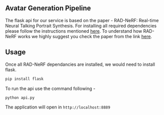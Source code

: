 ## Avatar Generation Pipeline

The flask api for our service is based on the paper - RAD-NeRF: Real-time Neural Talking Portrait Synthesis. For installing all required dependencies please follow the instructions mentioned [here](https://github.com/ashawkey/RAD-NeRF/blob/main/readme.md). To understand how RAD-NeRF works we highly suggest you check the paper from the link [here](https://arxiv.org/abs/2211.12368).

## Usage

Once all RAD-NeRF dependancies are installed, we would need to install flask.

```bash
pip install flask
```

To run the api use the command following -

```bash
python api.py
```

The application will open in `http://localhost:8889`
